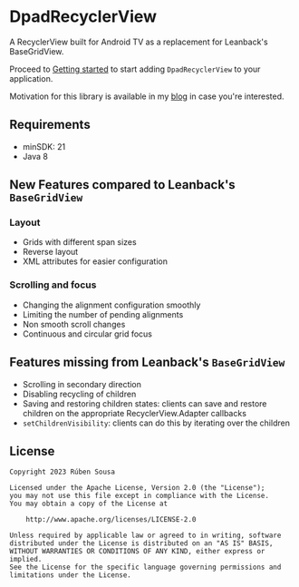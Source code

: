 # DpadRecyclerView

A RecyclerView built for Android TV as a replacement for Leanback's BaseGridView.

Proceed to [Getting started](getting_started.md) to start adding `DpadRecyclerView`
to your application.

Motivation for this library is available in my [blog](https://rubensousa.com/2022/11/08/dpadrecyclerview/) in case you're interested.

## Requirements

- minSDK: 21
- Java 8

## New Features compared to Leanback's `BaseGridView`

### Layout

- Grids with different span sizes
- Reverse layout
- XML attributes for easier configuration

### Scrolling and focus

- Changing the alignment configuration smoothly
- Limiting the number of pending alignments
- Non smooth scroll changes
- Continuous and circular grid focus

## Features missing from Leanback's `BaseGridView`

- Scrolling in secondary direction
- Disabling recycling of children
- Saving and restoring children states: clients can save and restore children on the appropriate RecyclerView.Adapter callbacks
- `setChildrenVisibility`: clients can do this by iterating over the children


## License

    Copyright 2023 Rúben Sousa
    
    Licensed under the Apache License, Version 2.0 (the "License");
    you may not use this file except in compliance with the License.
    You may obtain a copy of the License at
    
        http://www.apache.org/licenses/LICENSE-2.0
    
    Unless required by applicable law or agreed to in writing, software
    distributed under the License is distributed on an "AS IS" BASIS,
    WITHOUT WARRANTIES OR CONDITIONS OF ANY KIND, either express or implied.
    See the License for the specific language governing permissions and
    limitations under the License.
